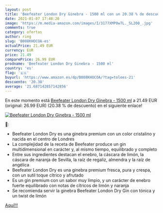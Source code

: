```yaml
---
layout: post
title: 'Beefeater London Dry Ginebra - 1500 ml con un 20.38 % de descuento'
date: 2021-01-07 17:48:20
image: 'https://m.media-amazon.com/images/I/3177XMP0w7L._SL200_.jpg'
comments: true
category: ofertas
author: ring
slug: 'B008KHOCOA-es'
actualPrice: 21.49 EUR
currency: EUR
price: 21.49
comparePrice: 26.99 EUR
prodname: 'Beefeater London Dry Ginebra - 1500 ml'
country: 'es'
flag: '🇪🇸'
buyurl: 'https://www.amazon.es/dp/B008KHOCOA/?tag=tolees-21'
descuento: '20.38'
average: '21.687142857142856'
---
```


En este momento está [Beefeater London Dry Ginebra - 1500 ml](https://www.amazon.es/dp/B008KHOCOA/?tag=tolees-21) a 21.49 EUR (original: 26.99 EUR) (20.38 %  de descuento) en el siguiente enlace!

[![Beefeater London Dry Ginebra - 1500 ml](https://m.media-amazon.com/images/I/3177XMP0w7L._SL200_.jpg)](https://www.amazon.es/dp/B008KHOCOA/?tag=tolees-21)

🔎:

- Beefeater London Dry es una ginebra premium con un color cristalino y nacida en el centro de Londres
- La complejidad de la receta de Beefeater produce un gin multidimensional en carácter y, al mismo tiempo, equilibrado y completo
- Entre sus ingredientes destacan el enebro, la cáscara de limón, la cáscara de naranja de Sevilla, la raíz de regaliz, almendra y la raíz de angélica
- Beefeater London Dry es una ginebra premium fresca, pura y crespa, con un sutil toque cítrico y afrutado
- Es un gin premium con un sabor muy limpio, y un carácter de enebro fuerte equilibrado con notas de cítricos de limón y naranja
- Se recomienda servir la ginebra Beefeater London Dry Gin con tónica y un twist de limón

[Aquí!!!](https://www.amazon.es/dp/B008KHOCOA/?tag=tolees-21)
